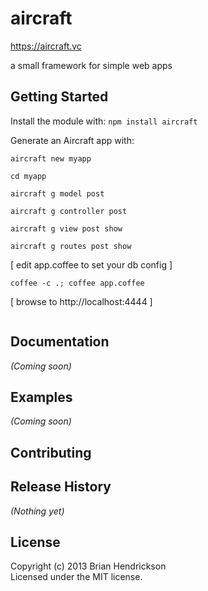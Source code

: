 # aircraft

https://aircraft.vc

a small framework for simple web apps

## Getting Started
Install the module with: `npm install aircraft`

Generate an Aircraft app with:

`aircraft new myapp`

`cd myapp`

`aircraft g model post`

`aircraft g controller post`

`aircraft g view post show`

`aircraft g routes post show`

[ edit app.coffee to set your db config ]

`coffee -c .; coffee app.coffee`

[ browse to http://localhost:4444 ]

```javascript


```

## Documentation
_(Coming soon)_

## Examples
_(Coming soon)_

## Contributing

## Release History
_(Nothing yet)_

## License
Copyright (c) 2013 Brian Hendrickson  
Licensed under the MIT license.

